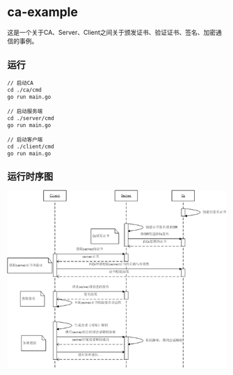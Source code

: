 # ca-example

这是一个关于CA、Server、Client之间关于颁发证书、验证证书、签名、加密通信的事例。

## 运行

~~~
// 启动CA
cd ./ca/cmd
go run main.go

// 启动服务端
cd ./server/cmd
go run main.go

// 启动客户端
cd ./client/cmd
go run main.go
~~~

## 运行时序图

![时序图](https://github.com/treeforest/ca-example/blob/main/ca.png)
